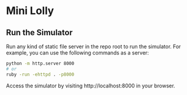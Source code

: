 # Mini Lolly

## Run the Simulator

Run any kind of static file server in the repo root to run the simulator.
For example, you can use the following commands as a server:

```bash
python -m http.server 8000
# or 
ruby -run -ehttpd . -p8000
```

Access the simulator by visiting http://localhost:8000 in your browser.